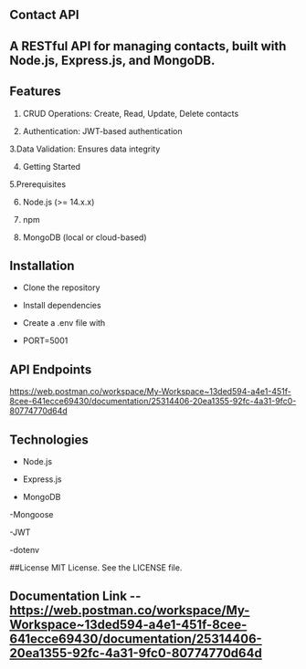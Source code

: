 ## Contact API

## A RESTful API for managing contacts, built with Node.js, Express.js, and MongoDB.

## Features
1. CRUD Operations: Create, Read, Update, Delete contacts

2. Authentication: JWT-based authentication

3.Data Validation: Ensures data integrity

4. Getting Started 

5.Prerequisites

6. Node.js (>= 14.x.x)

7. npm 

8. MongoDB (local or cloud-based)


## Installation

- Clone the repository

- Install dependencies

- Create a .env file with

- PORT=5001



## API Endpoints
https://web.postman.co/workspace/My-Workspace~13ded594-a4e1-451f-8cee-641ecce69430/documentation/25314406-20ea1355-92fc-4a31-9fc0-80774770d64d


## Technologies
- Node.js

- Express.js 

- MongoDB 

-Mongoose

-JWT

-dotenv


##License
MIT License. See the LICENSE file.




## Documentation Link -- https://web.postman.co/workspace/My-Workspace~13ded594-a4e1-451f-8cee-641ecce69430/documentation/25314406-20ea1355-92fc-4a31-9fc0-80774770d64d
